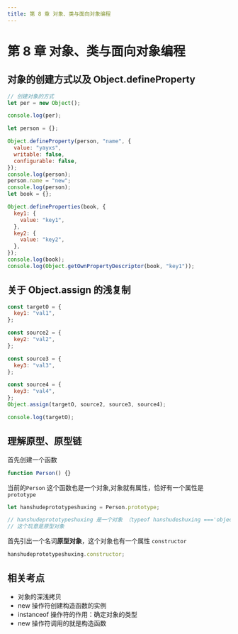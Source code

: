 ```yaml
---
title: 第 8 章 对象、类与面向对象编程
---
```


# 第 8 章 对象、类与面向对象编程

## 对象的创建方式以及 Object.defineProperty

```js
// 创建对象的方式
let per = new Object();

console.log(per);

let person = {};

Object.defineProperty(person, "name", {
  value: "yayxs",
  writable: false,
  configurable: false,
});
console.log(person);
person.name = "new";
console.log(person);
let book = {};

Object.defineProperties(book, {
  key1: {
    value: "key1",
  },
  key2: {
    value: "key2",
  },
});
console.log(book);
console.log(Object.getOwnPropertyDescriptor(book, "key1"));
```

## 关于 Object.assign 的浅复制

```js
const targetO = {
  key1: "val1",
};

const source2 = {
  key2: "val2",
};

const source3 = {
  key3: "val3",
};

const source4 = {
  key3: "val4",
};
Object.assign(targetO, source2, source3, source4);

console.log(targetO);
```

## 理解原型、原型链

首先创建一个函数

```js
function Person() {}
```

当前的`Person` 这个函数也是一个对象,对象就有属性，恰好有一个属性是 `prototype`

```js
let hanshudeprototypeshuxing = Person.prototype;

// hanshudeprototypeshuxing 是一个对象 （typeof hanshudeshuxing ==='object'）
// 这个玩意是原型对象
```

首先引出一个名词**原型对象**，这个对象也有一个属性 `constructor`

```js
hanshudeprototypeshuxing.constructor;
```

## 相关考点

- 对象的深浅拷贝
- new 操作符创建构造函数的实例
- instanceof 操作符的作用：确定对象的类型
- new 操作符调用的就是构造函数
